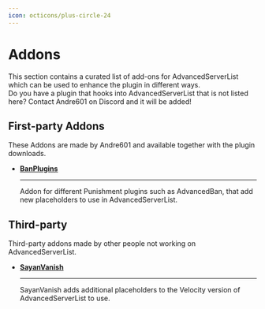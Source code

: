 ```yaml
---
icon: octicons/plus-circle-24
---
```


# Addons

This section contains a curated list of add-ons for AdvancedServerList which can be used to enhance the plugin in different ways.  
Do you have a plugin that hooks into AdvancedServerList that is not listed here? Contact Andre601 on Discord and it will be added!

## First-party Addons

These Addons are made by Andre601 and available together with the plugin downloads.

<div class="grid cards" markdown>

-   [**BanPlugins**](first-party/banplugins.md)

    ----
    
    Addon for different Punishment plugins such as AdvancedBan, that add new placeholders to use in AdvancedServerList.

</div>

## Third-party

Third-party addons made by other people not working on AdvancedServerList.

<div class="grid cards" markdown>

-   [**SayanVanish**](third-party/sayanvanish.md)
    
    ----
    
    SayanVanish adds additional placeholders to the Velocity version of AdvancedServerList to use.

</div>